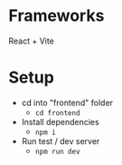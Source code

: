 # Frameworks
React + Vite

# Setup

* cd into "frontend" folder
  * `cd frontend`
* Install dependencies
  * `npm i`
* Run test / dev server
  * `npm run dev`